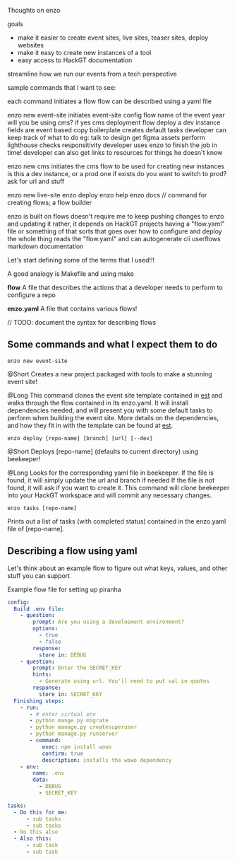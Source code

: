 Thoughts on enzo

goals
* make it easier to create event sites, live sites, teaser sites, deploy websites
* make it easy to create new instances of a tool
* easy access to HackGT documentation

streamline how we run our events from a tech perspective


sample commands that I want to see:

each command initiates a flow
flow can be described using a yaml file

enzo new event-site
    initiates event-site config flow
        name of the event
        year
        will you be using cms?
            if yes
                cms deployment flow
                    deploy a dev instance
                    fields are event based
                copy boilerplate
    creates default tasks
        developer can keep track of what to do
            eg: talk to design
            get figma assets
            perform lighthouse checks
            responsitivity
    developer uses enzo to finish the job in time!
    developer can also get links to resources for things he doesn't know

enzo new cms
    initiates the cms flow
        to be used for creating new instances
        is this a dev instance, or a prod one
        if exists
            do you want to switch to prod?
        ask for url and stuff

enzo new live-site
enzo deploy <whatever tool is to be deployed>
enzo help 
enzo docs
// command for creating flows; a flow builder


enzo is built on flows
    doesn't require me to keep pushing changes to enzo and updating it
    rather, it depends on HackGT projects having a "flow.yaml" file or something of that sorts that
    goes over how to configure and deploy the whole thing
    reads the "flow.yaml" and can autogenerate
        cli userflows
        markdown documentation

Let's start defining some of the terms that I used!!!


A good analogy is Makefile and using make

**flow**
A file that describes the actions that a developer needs to perform to configure a repo

**enzo.yaml**
A file that contains various flows!

// TODO: document the syntax for describing flows

## Some commands and what I expect them to do

```
enzo new event-site
```
@Short
Creates a new project packaged with tools to make a stunning event site!

@Long
This command clones the event site template contained in [est](https://www.github.com/HackGT/est) and walks through the flow contained in its enzo.yaml.
It will install dependencies needed, and will present you with some default tasks to perform when building the event site.
More details on the dependencies, and how they fit in with the template can be found at [est](https://www.github.com/HackGT/est).


```
enzo deploy [repo-name] [branch] [url] [--dev]
```
@Short
Deploys [repo-name] (defaults to current directory) using beekeeper!

@Long
Looks for the corresponding yaml file in beekeeper. 
If the file is found, it will simply update the url and branch if needed
If the file is not found, it will ask if you want to create it.
This command will clone beekeeper into your HackGT workspace and will commit any necessary changes.


```
enzo tasks [repo-name]
```
Prints out a list of tasks (with completed status) contained in the enzo.yaml file of [repo-name].

## Describing a flow using yaml

Let's think about an example flow to figure out what keys, values, and other stuff you can support

Example flow file for setting up piranha
```yaml
config:
  Build .env file:
    - question:
        prompt: Are you using a development environment? 
        options:
          - true
          - false
        response:
          store in: DEBUG
    - question:
        prompt: Enter the SECRET_KEY
        hints:
          - Generate using url. You'll need to put val in quotes
        response:
          store in: SECRET_KEY
  Finishing steps:
    - run:
       - # enter virtual env
       - python mange.py migrate
       - python manage.py createsuperuser
       - python manage.py runserver
       - command:
           exec: npm install wowo
           confirm: true
           description: installs the wowo dependency
    - env:
        name: .env
        data:
          - DEBUG
          - SECRET_KEY

tasks:
  - Do this for me:
      - sub tasks
      - sub tasks
  - Do this also
  - Also this:
      - sub task
      - sub task
```
